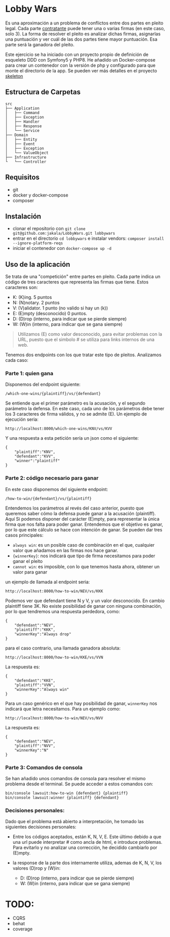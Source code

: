# Lobby Wars
Es una aproximación a un problema de conflictos entre dos partes en pleito legal. Cada parte 
[contratante](https://www.youtube.com/watch?v=uaeLtGvLxF0) puede tener una o varias firmas (en este caso, solo 3). 
La forma de resolver el pleito es analizar dichas firmas, asignarlas una puntuación y ver cuál de las dos partes 
tiene mayor puntuación. Esa parte será la ganadora del pleito.

Este ejercicio se ha iniciado con un proyecto propio de definición de esqueleto DDD con Symfony5 y PHP8. 
He añadido un Docker-compose para crear un contenedor con la versión de php y configurado para que monte el directorio 
de la app. Se pueden ver más detalles en el proyecto [skeleton](https://github.com/jakala/skeleton) 

## Estructura de Carpetas
```
src
├── Application
│   ├── Command
│   ├── Exception
│   ├── Handler
│   ├── Response
│   └── Service
├── Domain
│   ├── Entity
│   ├── Event
│   ├── Exception
│   └── ValueObject
├── Infrastructure
└   └── Controller
```
## Requisitos
- git
- docker y docker-compose
- composer
## Instalación
- clonar el repositorio con `git clone git@github.com:jakala/LobbyWars.git lobbywars`
- entrar en el directorio `cd lobbywars` e instalar vendors: `composer install --ignore-platform-reqs`
- iniciar el contenedor con `docker-compose up -d`
## Uso de la aplicación
Se trata de una "competición" entre partes en pleito. Cada parte indica un código de tres caracteres que representa las firmas
que tiene. Estos caracteres son:

- K: (K)ing. 5 puntos
- N: (N)notary. 2 puntos
- V: (V)alidator. 1 punto (no valido si hay un (k))
- E: (E)mpty (desconocido) 0 puntos.
- D: (D)rop (interno, para indicar que se pierde siempre)
- W: (W)in (interno, para indicar que se gana siempre)

> Utilizamos (E) como valor desconocido, para evitar problemas con la URL, puesto que el simbolo # se utiliza
> para links internos de una web.

Tenemos dos endpoints con los que tratar este tipo de pleitos. Analizamos cada caso:
### Parte 1: quien gana 
Disponemos del endpoint siguiente:
```
/which-one-wins/{plaintiff}/vs/{defendant}
```
Se entiende que el primer parámetro es la acusación, y el segundo parámetro la defensa. En este caso, cada uno
de los parámetros debe tener los 3 caracteres de firma válidos, y no se admite (E). Un ejemplo de ejecución seria:

```
http://localhost:8000/which-one-wins/KNV/vs/KVV
```
Y una respuesta a esta petición sería un json como el siguiente:

```
{
    "plaintiff":"KNV",
    "defendant":"KVV",
    "winner":"plaintiff"
}
```

### Parte 2: código necesario para ganar
En este caso disponemos del siguiente endpoint:
```
/how-to-win/{defendant}/vs/{plaintiff}
```
Entendemos los parámetros al revés del caso anterior, puesto que queremos saber cómo la defensa puede ganar a la 
acusación (plaintiff). Aquí Si podemos disponer del carácter (E)mpty, para representar la única firma que nos falta 
para poder ganar. Entendemos que el objetivo es ganar, por lo que este cálculo se hace con intención de ganar. 
Se pueden dar tres casos principales:
- `always win`: es un posible caso de combinación en el que, cualquier valor que añadamos en las firmas nos hace ganar.
- `{winnerKey}`: nos indicará que tipo de firma necesitamos para poder ganar el pleito
- `cannot win`: es imposible, con lo que tenemos hasta ahora, obtener un valor para ganar 

un ejemplo de llamada al endpoint seria:
```
http://localhost:8000/how-to-win/NEV/vs/KKK
```
Podemos ver que defendant tiene N y V, y un valor desconocido. En cambio plaintiff tiene 3K. No existe posibilidad
de ganar con ninguna combinación, por lo que tendremos una respuesta perdedora, como:
```
{
    "defendant":"NEV",
    "plaintiff":"KKK",
    "winnerKey":"Always drop"
}
```
para el caso contrario, una llamada ganadora absoluta: 
```
http://localhost:8000/how-to-win/KKE/vs/VVN
```
La respuesta es:
```
{
    "defendant":"KKE",
    "plaintiff":"VVN",
    "winnerKey":"Always win"
}
```

Para un caso genérico en el que hay posibilidad de ganar, `winnerKey` nos indicará que letra necesitamos. Para un
ejemplo como:
```
http://localhost:8000/how-to-win/NEV/vs/NVV
```
La respuesta es:
```
{
    "defendant":"NEV",
    "plaintiff":"NVV",
    "winnerKey":"N"
}
```
### Parte 3: Comandos de consola
Se han añadido unos comandos de consola para resolver el mismo problema desde el terminal. Se puede acceder a estos
comandos con:
```
bin/console lawsuit:how-to-win {defendant} {plaintiff}
bin/console lawsuit:winner {plaintiff} {defendant}
```

### Decisiones personales:
Dado que el problema está abierto a interpretación, he tomado las siguientes decisiones personales:

- Entre los códigos aceptados, están K, N, V, E. Este último debido a que una url puede interpretar # como ancla de html, 
e introduce problemas. Para evitarlo y no analizar una corrección, he decidido cambiarlo por (E)mpty.

- la response de la parte dos internamente utiliza, ademas de K, N, V, los valores (D)rop y (W)in:
  - D: (D)rop (interno, para indicar que se pierde siempre)
  - W: (W)in (interno, para indicar que se gana siempre)

# TODO:
- CQRS
- behat
- coverage
